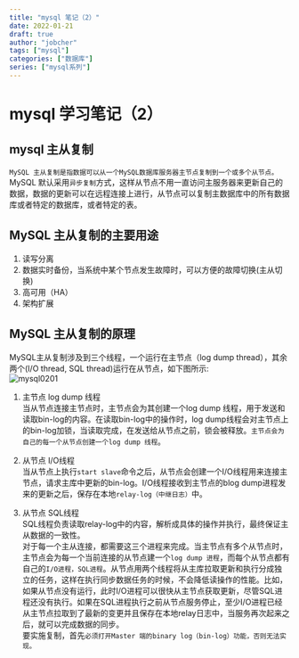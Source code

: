 ```yaml
---
title: "mysql 笔记（2）"
date: 2022-01-21
draft: true
author: "jobcher"
tags: ["mysql"]
categories: ["数据库"]
series: ["mysql系列"]
---
```


# mysql 学习笔记（2）

## mysql 主从复制
`MySQL 主从复制是指数据可以从一个MySQL数据库服务器主节点复制到一个或多个从节点。`MySQL 默认采用`异步复制`方式，这样从节点不用一直访问主服务器来更新自己的数据，数据的更新可以在远程连接上进行，从节点可以复制主数据库中的所有数据库或者特定的数据库，或者特定的表。  

## MySQL 主从复制的主要用途
1. 读写分离
2. 数据实时备份，当系统中某个节点发生故障时，可以方便的故障切换(主从切换)
3. 高可用（HA）
4. 架构扩展

## MySQL 主从复制的原理
MySQL主从复制涉及到三个线程，一个运行在主节点（log dump thread），其余两个(I/O thread, SQL thread)运行在从节点，如下图所示:  
![mysql0201](/images/mysql0201.png)  
1. 主节点 log dump 线程  
当从节点连接主节点时，主节点会为其创建一个log dump 线程，用于发送和读取bin-log的内容。在读取bin-log中的操作时，log dump线程会对主节点上的bin-log加锁，当读取完成，在发送给从节点之前，锁会被释放。`主节点会为自己的每一个从节点创建一个log dump 线程`。
2. 从节点 I/O线程  
当从节点上执行`start slave`命令之后，从节点会创建一个I/O线程用来连接主节点，请求主库中更新的bin-log。I/O线程接收到主节点的blog dump进程发来的更新之后，保存在本地`relay-log（中继日志）`中。

3. 从节点 SQL线程  
SQL线程负责读取relay-log中的内容，解析成具体的操作并执行，最终保证主从数据的一致性。  
对于每一个主从连接，都需要这三个进程来完成。当主节点有多个从节点时，主节点会为每一个当前连接的从节点建一个`log dump 进程`，而每个从节点都有自己的`I/O进程，SQL进程`。从节点用两个线程将从主库拉取更新和执行分成独立的任务，这样在执行同步数据任务的时候，不会降低读操作的性能。比如，如果从节点没有运行，此时I/O进程可以很快从主节点获取更新，尽管SQL进程还没有执行。如果在SQL进程执行之前从节点服务停止，至少I/O进程已经从主节点拉取到了最新的变更并且保存在本地relay日志中，当服务再次起来之后，就可以完成数据的同步。  
要实施复制，首先`必须打开Master 端的binary log（bin-log）功能，否则无法实现。`  


